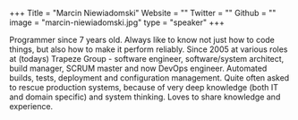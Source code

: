 +++
Title = "Marcin Niewiadomski"
Website = ""
Twitter = ""
Github = ""
image = "marcin-niewiadomski.jpg"
type = "speaker"
+++

Programmer since 7 years old. Always like to know not just how to code things, but also 
how to make it perform reliably. Since 2005 at various roles at (todays) Trapeze Group - 
software engineer, software/system architect, build manager, SCRUM master and now DevOps 
engineer. Automated builds, tests, deployment and configuration management. Quite often 
asked to rescue production systems, because of very deep knowledge (both IT and domain 
specific) and system thinking. Loves to share knowledge and experience.
